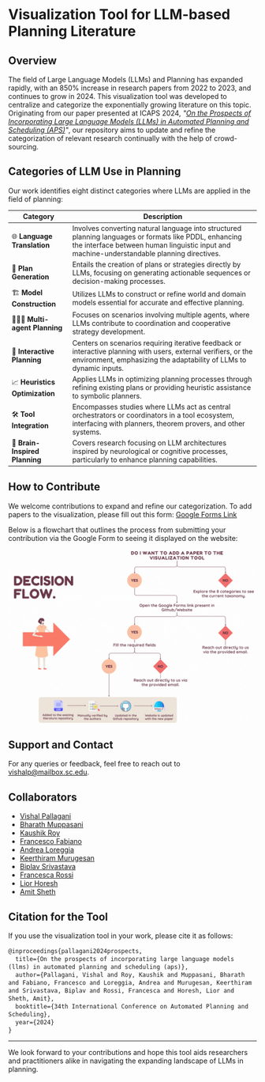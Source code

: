 # Visualization Tool for LLM-based Planning Literature

## Overview
The field of Large Language Models (LLMs) and Planning has expanded rapidly, with an 850% increase in research papers from 2022 to 2023, and continues to grow in 2024. This visualization tool was developed to centralize and categorize the exponentially growing literature on this topic. Originating from our paper presented at ICAPS 2024, *"[On the Prospects of Incorporating Large Language Models (LLMs) in Automated Planning and Scheduling (APS)](https://arxiv.org/abs/2401.02500)"*, our repository aims to update and refine the categorization of relevant research continually with the help of crowd-sourcing.

## Categories of LLM Use in Planning
Our work identifies eight distinct categories where LLMs are applied in the field of planning:

| Category               | Description                                                                                           |
|------------------------|-------------------------------------------------------------------------------------------------------|
| :globe_with_meridians: **Language Translation**                    | Involves converting natural language into structured planning languages or formats like PDDL, enhancing the interface between human linguistic input and machine-understandable planning directives.           |
| :straight_ruler: **Plan Generation**                      | Entails the creation of plans or strategies directly by LLMs, focusing on generating actionable sequences or decision-making processes.                                                    |
| :building_construction: **Model Construction**                 | Utilizes LLMs to construct or refine world and domain models essential for accurate and effective planning.                                    |
| :people_holding_hands: **Multi-agent Planning**                     | Focuses on scenarios involving multiple agents, where LLMs contribute to coordination and cooperative strategy development.                                             |
| :repeat: **Interactive Planning**                             | Centers on scenarios requiring iterative feedback or interactive planning with users, external verifiers, or the environment, emphasizing the adaptability of LLMs to dynamic inputs.                               |
| :chart_with_upwards_trend: **Heuristics Optimization**               | Applies LLMs in optimizing planning processes through refining existing plans or providing heuristic assistance to symbolic planners.                                                |
| :hammer_and_wrench: **Tool Integration**                             | Encompasses studies where LLMs act as central orchestrators or coordinators in a tool ecosystem, interfacing with planners, theorem provers, and other systems.                                 |
| :brain: **Brain-Inspired Planning**                                | Covers research focusing on LLM architectures inspired by neurological or cognitive processes, particularly to enhance planning capabilities.         |

## How to Contribute
We welcome contributions to expand and refine our categorization. To add papers to the visualization, please fill out this form: [Google Forms Link](https://forms.gle/gEfNaetfyVQFpMFfA)

Below is a flowchart that outlines the process from submitting your contribution via the Google Form to seeing it displayed on the website:

![Contribution Process](./flowchart/Decision_Flow.gif)

## Support and Contact
For any queries or feedback, feel free to reach out to vishalp@mailbox.sc.edu.

## Collaborators
- [Vishal Pallagani](https://www.linkedin.com/in/vishalpallagani/)
- [Bharath Muppasani](https://www.linkedin.com/in/bharath-9798/)
- [Kaushik Roy](https://www.linkedin.com/in/kaushik-roy-b8a323ab/)
- [Francesco Fabiano](https://www.linkedin.com/in/francesco-fabiano-97819a166/)
- [Andrea Loreggia](https://www.linkedin.com/in/andrea-loreggia/)
- [Keerthiram Murugesan](https://www.linkedin.com/in/keerthiram)
- [Biplav Srivastava](https://www.linkedin.com/in/biplav-srivastava)
- [Francesca Rossi](https://www.linkedin.com/in/francesca-rossi-34b8b95)
- [Lior Horesh](https://www.linkedin.com/in/lior-horesh-7365a46)
- [Amit Sheth](https://www.linkedin.com/in/amitsheth/)

## Citation for the Tool

If you use the visualization tool in your work, please cite it as follows:

```
@inproceedings{pallagani2024prospects,
  title={On the prospects of incorporating large language models (llms) in automated planning and scheduling (aps)},
  author={Pallagani, Vishal and Roy, Kaushik and Muppasani, Bharath and Fabiano, Francesco and Loreggia, Andrea and Murugesan, Keerthiram and Srivastava, Biplav and Rossi, Francesca and Horesh, Lior and Sheth, Amit},
  booktitle={34th International Conference on Automated Planning and Scheduling},
  year={2024}
}
```

---

We look forward to your contributions and hope this tool aids researchers and practitioners alike in navigating the expanding landscape of LLMs in planning.
